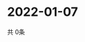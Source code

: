 # 2022-01-07
  共 0条

  <!-- BEGIN -->
  <!-- 最后更新时间Fri Jan 07 2022 00:20:50 GMT+0000 (Coordinated Universal Time) -->
  
  <!-- END -->
  
  